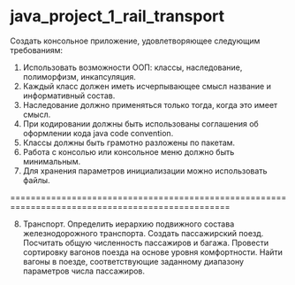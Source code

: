# java_project_1_rail_transport

Создать консольное приложение, удовлетворяющее следующим требованиям:

1.	Использовать возможности ООП: классы, наследование, полиморфизм, инкапсуляция.
2.	Каждый класс должен иметь исчерпывающее смысл название и информативный состав.
3.	Наследование должно применяться только тогда, когда это имеет смысл.
4.	При кодировании должны быть использованы соглашения об оформлении кода java code convention.
5.	Классы должны быть грамотно разложены по пакетам.
6.	Работа с консолью или консольное меню должно быть минимальным.
7.	Для хранения параметров инициализации можно использовать файлы.

=================================================================================================

8.	Транспорт. Определить иерархию подвижного состава железнодорожного транспорта.
Создать пассажирский поезд. Посчитать общую численность пассажиров и багажа. 
Провести сортировку вагонов поезда на основе уровня комфортности. 
Найти вагоны в поезде, соответствующие заданному диапазону параметров числа пассажиров.
